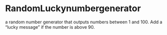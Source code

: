 # RandomLuckynumbergenerator
a random number generator that outputs numbers between 1 and 100. Add a “lucky message” if the number is above 90. 

